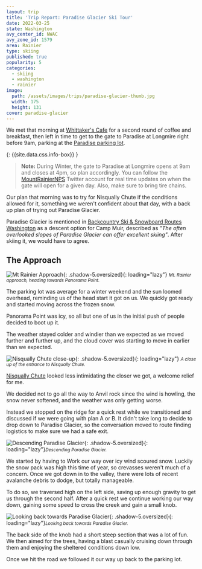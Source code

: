 ```yaml
---
layout: trip
title: 'Trip Report: Paradise Glacier Ski Tour'
date: 2022-03-25
state: Washington
avy_center_id: NWAC
avy_zone_id: 1579
area: Rainier
type: skiing
published: true
popularity: 5
categories:
  - skiing
  - washington
  - rainier
image:
  path: /assets/images/trips/paradise-glacier-thumb.jpg
  width: 175
  height: 131
cover: paradise-glacier
---
```


We met that morning at [Whittaker's Cafe](https://whittakersbunkhouse.com/cafe/)
for a second round of coffee and breakfast, then left in time to get to the
gate to Paradise at Longmire right before 9am, parking at the
[Paradise parking lot](https://goo.gl/maps/AqXDswqnQBE8PTPC6).

{: {{site.data.css.info-box}} }
> **Note:** During Winter, the gate to Paradise at Longmire opens at 9am and
> closes at 4pm, so plan accordingly. You can follow the
> [MountRainierNPS](https://twitter.com/MountRainierNPS) Twitter account for
> real time updates on when the gate will open for a given day. Also, make sure
> to bring tire chains.

Our plan that morning was to try for Nisqually Chute if the conditions allowed
for it, something we weren't confident about that day, with a back up plan of
trying out Paradise Glacier.

Paradise Glacier is mentioned in [Backcountry Ski & Snowboard Routes
Washington](https://www.thriftbooks.com/w/backcountry-ski--snowboard-routes-washington/9172445/)
as a descent option for Camp Muir, described as _"The often overlooked slopes of
Paradise Glacier can offer excellent skiing"_. After skiing it, we would
have to agree.

## The Approach

![Mt Rainier Approach](/assets/images/trips/paradise-glacier-approach.jpg "Mt Rainier approach"){: .shadow-5.oversized}{: loading="lazy"} <small><i>Mt. Rainier approach, heading towards Panorama Point.</i></small>

The parking lot was average for a winter weekend and the sun loomed overhead,
reminding us of the head start it got on us. We quickly got ready and started
moving across the frozen snow.

Panorama Point was icy, so all but one of us in the initial push of people
decided to boot up it.

The weather stayed colder and windier than we expected as we moved further and
further up, and the cloud cover was starting to move in earlier than we expected.

![Nisqually Chute close-up](/assets/images/trips/paradise-glacier-nisqually-chute.jpg "Nisqually Chute close-up"){: .shadow-5.oversized}{: loading="lazy"} <small><i>A close up of the entrance to Nisqually Chute.</i></small>

[Nisqually Chute](/trips/nisqually-bridge-run.html) looked less intimidating
the closer we got, a welcome relief for me.

We decided not to go all the way to Anvil rock since the wind is howling, the
snow never softened, and the weather was only getting worse.

Instead we stopped on the ridge for a quick rest while we transitioned and
discussed if we were going with plan A or B.  It didn't take long to decide to
drop down to Paradise Glacier, so the conversation moved to route finding
logistics to make sure we had a safe exit.

![Descending Paradise Glacier](/assets/images/trips/paradise-glacier-descent.jpg "Descending Paradise Glacier"){: .shadow-5.oversized}{: loading="lazy"}<small><i>Descending Paradise Glacier.</i></small>

We started by having to Work our way over icy wind scoured snow. Luckily the
snow pack was high this time of year, so crevasses weren't much of a concern.
Once we got down in to the valley, there were lots of recent avalanche debris to
dodge, but totally manageable.

To do so, we traversed high on the left side, saving up enough gravity to get
us through the second half.  After a quick rest we continue working our way
down, gaining some speed to cross the creek and gain a small knob.

![Looking back towards Paradise Glacier](/assets/images/trips/paradise-glacier-looking-back.jpg "Looking back towards Paradise Glacier"){: .shadow-5.oversized}{: loading="lazy"}<small><i>Looking back towards Paradise Glacier.</i></small>

The back side of the knob had a short steep section that was a lot of fun.  We
then aimed for the trees, having a blast casually cruising down through them
and enjoying the sheltered conditions down low.

Once we hit the road we followed it our way up back to the parking lot.
